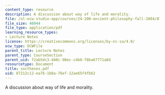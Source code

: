 ```yaml
---
content_type: resource
description: A discussion about way of life and morality.
file: /ol-ocw-studio-app/courses/24-200-ancient-philosophy-fall-2004/87212c12ea761b8a76ef12ae65f4fbb2_soctheses.pdf
file_size: 46944
file_type: application/pdf
learning_resource_types:
- Lecture Notes
license: https://creativecommons.org/licenses/by-nc-sa/4.0/
ocw_type: OCWFile
parent_title: Lecture Notes
parent_type: CourseSection
parent_uid: f2ab5dc3-d40c-98ec-c4b0-f8ba67771a8d
resourcetype: Document
title: soctheses.pdf
uid: 87212c12-ea76-1b8a-76ef-12ae65f4fbb2
---
```

A discussion about way of life and morality.